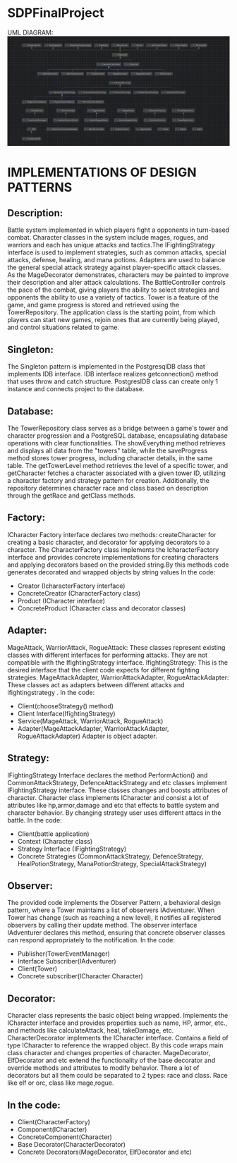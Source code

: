 # SDPFinalProject

UML DIAGRAM:
 ![UML DIAGRAM](UML.png?raw=true)

# IMPLEMENTATIONS OF DESIGN PATTERNS
## Description:
Battle system implemented in which players fight a opponents in turn-based combat. Character classes in the system include mages, rogues, and warriors and each has unique attacks and tactics.The IFightingStrategy interface is used to implement strategies, such as common attacks, special attacks, defense, healing, and mana potions. Adapters are used to balance the general special attack strategy against player-specific attack classes. As the MageDecorator demonstrates, characters may be painted to improve their description and alter attack calculations. The BattleController controls the pace of the combat, giving players the ability to select strategies and opponents the ability to use a variety of tactics. Tower is a feature of the game, and game progress is stored and retrieved using the TowerRepository. The application class is the starting point, from which players can start new games, rejoin ones that are currently being played, and control situations related to game.

## Singleton:
The Singleton pattern is implemented in the PostgresqlDB class that implements IDB interface. IDB interface realizes getconnection() method that uses throw and catch structure. PostgresIDB class can create only 1 instance and connects project to the database. 

## Database: 
The TowerRepository class serves as a bridge between a game's tower and character progression and a PostgreSQL database, encapsulating database operations with clear functionalities. The showEverything method retrieves and displays all data from the "towers" table, while the saveProgress method stores tower progress, including character details, in the same table. The getTowerLevel method retrieves the level of a specific tower, and getCharacter fetches a character associated with a given tower ID, utilizing a character factory and strategy pattern for creation. Additionally, the repository determines character race and class based on description through the getRace and getClass methods.


## Factory:
ICharacter Factory interface declares two methods: createCharacter for creating a basic character, and decorator for applying decorators to a character. The CharacterFactory class implements the IcharacterFactory interface and provides concrete implementations for creating characters and applying decorators based on the provided string.By this methods code generates decorated and wrapped objects by string values 
In the code:
* Creator (IcharacterFactory interface)
*	ConcreteCreator (CharacterFactory class)
*	Product (IСharacter interface)
*	ConcreteProduct (Character class and decorator classes)

## Adapter:
MageAttack, WarriorAttack, RogueAttack: These classes represent existing classes with different interfaces for performing attacks. They are not compatible with the IfightingStrategy interface. IfightingStrategy: This is the desired interface that the client code expects for different fighting strategies. MageAttackAdapter, WarriorAttackAdapter, RogueAttackAdapter: These classes act as adapters between different attacks and ifightingstrategy . 
In the code:
*	Client(chooseStrategy() method)
*	Client Interface(IfightingStrategy)
* Service(MageAttack, WarriorAttack, RogueAttack)
*	Adapter(MageAttackAdapter, WarriorAttackAdapter, RogueAttackAdapter)
Adapter is object adapter.

## Strategy:
IFightingStrategy Interface declares the method PerformAction() and CommonAttackStrategy, DefenceAttackStrategy and etc classes implement  IFightingStrategy interface. These classes changes and boosts attributes of character.  Character class implements ICharacter and consist a lot of attributes like hp,armor,damage and etc that effects to battle system and character behavior.  By changing strategy user uses different attacs in the battle.
In the code:
*	Client(battle application)
*	Context (Character class)
*	Strategy Interface (IFightingStrategy)
*	Concrete Strategies (CommonAttackStrategy, DefenceStrategy, HealPotionStrategy, ManaPotionStrategy, SpecialAttackStrategy)

## Observer:
The provided code implements the Observer Pattern, a behavioral design pattern, where a  Tower maintains a list of observers IAdventurer. When Tower has change (such as reaching a new level), it notifies all registered observers by calling their update method. The observer interface IAdventurer declares this method, ensuring that concrete observer classes can respond appropriately to the notification.
In the code:
*	Publisher(TowerEventManager)
*	Interface Subscriber(IAdventurer)
*	Client(Tower)
*	Concrete subscriber(ICharacter Character)

## Decorator:
Character class represents the basic object being wrapped. Implements the ICharacter interface and provides properties such as name, HP, armor, etc., and methods like calculateAttack, heal, takeDamage, etc. CharacterDecorator implements the ICharacter interface. Contains a field of type ICharacter to reference the wrapped object.  By this code wraps main class character and changes properties of character. MageDecorator, ElfDecorator and etc extend the functionality of the base decorator and override methods and attributes to modify behavior. 
There a lot of decorators but all them could be separated to 2 types: race and class. Race like elf or orc, class like mage,rogue.

## In the code:
*	Client(CharacterFactory)
*	Component(ICharacter)
*	ConcreteComponent(Character)
*	Base Decorator(CharacterDecorator)
*	Concrete Decorators(MageDecorator, ElfDecorator and etc)
